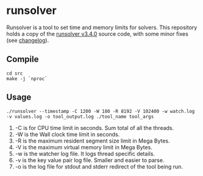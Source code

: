 # runsolver

Runsolver is a tool to set time and memory limits for solvers. This
repository holds a copy of the [runsolver
v3.4.0](http://www.cril.univ-artois.fr/~roussel/runsolver/) source code,
with some minor fixes (see [changelog](src/Changelog)).


## Compile

    cd src
    make -j `nproc`

## Usage

`./runsolver --timestamp -C 1200 -W 180 -R 8192 -V 102400 -w watch.log -v values.log -o tool_output.log ./tool_name tool_args`

1. -C is for CPU time limit in seconds. Sum total of all the threads.
2. -W is the Wall clock time limit in seconds.
3. -R is the maximum resident segment size limit in Mega Bytes.
4. -V is the maximum virtual memory limit in Mega Bytes.
5. -w is the watcher log file. It logs thread specific details.
6. -v is the key value pair log file. Smaller and easier to parse.
7. -o is the log file for stdout and stderr redirect of the tool being run.
